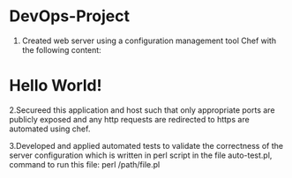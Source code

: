 # DevOps-Project

1. Created web server using a configuration management tool Chef with the following content:

<html>
   <head>
     <title>Hello World</title>
    </head>
    <body>
     <h1>Hello World!</h1>
    </body>
</html>

2.Secureed this application and host such that only appropriate ports are publicly exposed and any http requests are redirected to https are automated using chef.

3.Developed and applied automated tests to validate the correctness of the server configuration which is written in perl script in the file auto-test.pl, command to run this file: perl /path/file.pl


